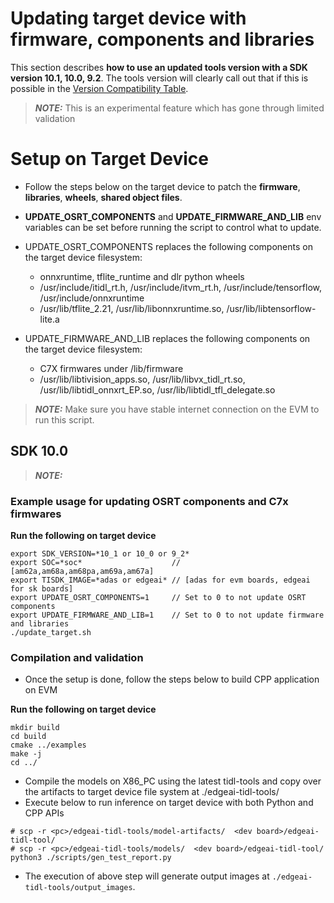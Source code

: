 # Updating target device with firmware, components and libraries

This section describes **how to use an updated tools version with a SDK version 10.1, 10.0, 9.2**. The tools version will clearly call out that if this is possible in the [Version Compatibility Table](../docs/version_compatibility_table.md). 

> **_NOTE:_**
> This is an experimental feature which has gone through limited validation
# Setup on Target Device
  - Follow the steps below on the target device to patch the **firmware**, **libraries**, **wheels**, **shared object files**.

  - **UPDATE_OSRT_COMPONENTS** and **UPDATE_FIRMWARE_AND_LIB** env variables can be set before running the script to control what to update.

 - UPDATE_OSRT_COMPONENTS replaces the following components on the target device filesystem:
    - onnxruntime, tflite_runtime and dlr python wheels
    - /usr/include/itidl_rt.h, /usr/include/itvm_rt.h, /usr/include/tensorflow, /usr/include/onnxruntime
    - /usr/lib/tflite_2.21, /usr/lib/libonnxruntime.so, /usr/lib/libtensorflow-lite.a

  - UPDATE_FIRMWARE_AND_LIB replaces the following components on the target device filesystem:
    - C7X firmwares under /lib/firmware
    - /usr/lib/libtivision_apps.so, /usr/lib/libvx_tidl_rt.so, /usr/lib/libtidl_onnxrt_EP.so, /usr/lib/libtidl_tfl_delegate.so

> **_NOTE:_**
>  Make sure you have stable internet connection on the EVM to run this script.


## SDK 10.0
> **_NOTE:_**
### Example usage for updating OSRT components and C7x firmwares
**Run the following on target device** 
```
export SDK_VERSION=*10_1 or 10_0 or 9_2*
export SOC=*soc*                    // [am62a,am68a,am68pa,am69a,am67a]
export TISDK_IMAGE=*adas or edgeai* // [adas for evm boards, edgeai for sk boards]
export UPDATE_OSRT_COMPONENTS=1     // Set to 0 to not update OSRT components
export UPDATE_FIRMWARE_AND_LIB=1    // Set to 0 to not update firmware and libraries
./update_target.sh
```

### Compilation and validation
- Once the setup is done, follow the steps below to build CPP application on EVM

**Run the following on target device** 
```
mkdir build
cd build
cmake ../examples
make -j
cd ../
```
- Compile the models on X86_PC using the latest tidl-tools and copy over the artifacts to target device file system at ./edgeai-tidl-tools/
- Execute below to run inference on target device with both Python and CPP APIs

```
# scp -r <pc>/edgeai-tidl-tools/model-artifacts/  <dev board>/edgeai-tidl-tool/
# scp -r <pc>/edgeai-tidl-tools/models/  <dev board>/edgeai-tidl-tool/
python3 ./scripts/gen_test_report.py
```
- The execution of above step will generate output images at ```./edgeai-tidl-tools/output_images```.